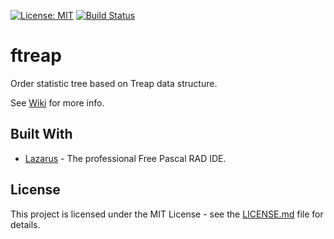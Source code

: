 [![License: MIT](https://img.shields.io/badge/License-MIT-yellow.svg)](https://opensource.org/licenses/MIT)
[![Build Status](https://travis-ci.org/JulStrat/ftreap.svg?branch=devop)](https://travis-ci.org/JulStrat/ftreap)

# ftreap
Order statistic tree based on Treap data structure.

See [Wiki](https://github.com/JulStrat/ftreap/wiki) for more info.

## Built With

* [Lazarus](https://www.lazarus-ide.org/) - The professional Free Pascal RAD IDE.

## License

This project is licensed under the MIT License - see the [LICENSE.md](LICENSE.md) file for details.
